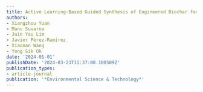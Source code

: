 ```yaml
---
title: Active Learning-Based Guided Synthesis of Engineered Biochar for CO2 Capture
authors:
- Xiangzhou Yuan
- Manu Suvarna
- Juin Yau Lim
- Javier Pérez-Ramı́rez
- Xiaonan Wang
- Yong Sik Ok
date: '2024-01-01'
publishDate: '2024-03-23T11:37:00.100509Z'
publication_types:
- article-journal
publication: '*Environmental Science & Technology*'
---
```

